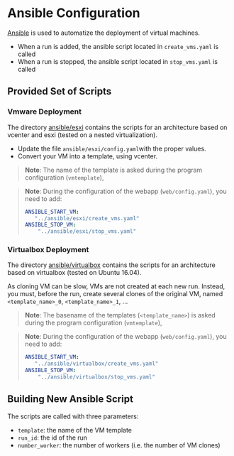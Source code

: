 # Ansible Configuration

[Ansible](http://docs.ansible.com/ansible/intro_installation.html) is used to automatize the deployment of virtual machines.

- When a run is added, the ansible script located in `create_vms.yaml` is called
- When a run is stopped, the ansible script located in `stop_vms.yaml` is called

## Provided Set of Scripts

### Vmware Deployment



The directory [ansible/esxi](../ansible/esxi/) contains the scripts for an architecture based on vcenter and esxi (tested on a nested virtualization). 

- Update the file `ansible/esxi/config.yaml`with the proper values.
- Convert your VM into a template, using vcenter.

> **Note**: The name of the template is asked during the program configuration (`vmtemplate`), 


> **Note**: During the configuration of the webapp (`web/config.yaml`), you need to add:
> ```yaml
> ANSIBLE_START_VM:
>    "../ansible/esxi/create_vms.yaml"
> ANSIBLE_STOP_VM:
>     "../ansible/esxi/stop_vms.yaml"
> ``` 

### Virtualbox Deployment 

The directory [ansible/virtualbox](../ansible/virtualbox/) contains the scripts for an architecture based on virtualbox (tested on Ubuntu 16.04).

As cloning VM can be slow, VMs are not created at each new run. 
Instead, you must, before the run, create several clones of the original VM, named `<template_name>_0`, `<template_name>_1`, ...

> **Note**: The basename of the templates (`<template_name>`) is asked during the program configuration (`vmtemplate`), 

> **Note**: During the configuration of the webapp (`web/config.yaml`), you need to add:
> ```yaml
> ANSIBLE_START_VM:
>    "../ansible/virtualbox/create_vms.yaml"
> ANSIBLE_STOP_VM:
>     "../ansible/virtualbox/stop_vms.yaml"
> ``` 


## Building New Ansible Script

The scripts are called with three parameters:
- `template`: the name of the VM template
- `run_id`: the id of the run
- `number_worker`: the number of workers (i.e. the number of VM clones)
